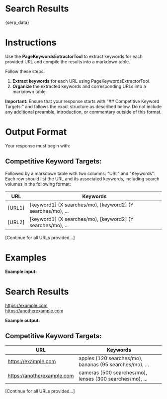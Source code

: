 # Search Results

{serp_data}

# Instructions

Use the **PageKeywordsExtractorTool** to extract keywords for each provided URL and compile the results into a markdown table.

Follow these steps:

1. **Extract keywords** for each URL using PageKeywordsExtractorTool.
2. **Organize** the extracted keywords and corresponding URLs into a markdown table.

**Important:** Ensure that your response starts with "## Competitive Keyword Targets:" and follows the exact structure as described below. Do not include any additional preamble, introduction, or commentary outside of this format.

# Output Format

Your response must begin with:

## Competitive Keyword Targets:

Followed by a markdown table with two columns: "URL" and "Keywords". Each row should list the URL and its associated keywords, including search volumes in the following format:

| URL    | Keywords                                                    |
| ------ | ----------------------------------------------------------- |
| [URL1] | [keyword1] (X searches/mo), [keyword2] (Y searches/mo), ... |
| [URL2] | [keyword1] (X searches/mo), [keyword2] (Y searches/mo), ... |

[Continue for all URLs provided...]

# Examples

**Example input:**

# Search Results

https://example.com  
https://anotherexample.com

**Example output:**

## Competitive Keyword Targets:

| URL                        | Keywords                                                 |
| -------------------------- | -------------------------------------------------------- |
| https://example.com        | apples (120 searches/mo), bananas (95 searches/mo), ...  |
| https://anotherexample.com | cameras (500 searches/mo), lenses (300 searches/mo), ... |

[Continue for all URLs provided...]
